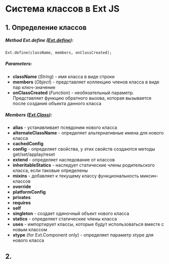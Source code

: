 
# Система классов в Ext JS

## 1. Определение классов 

##### Method Ext.define ([Ext.define](http://docs.sencha.com/extjs/6.5.3/modern/Ext.html#method-define)):
```
Ext.define(className, members, onClassCreated);
```
##### Parameters:
* **className** (*String*) - имя класса в виде строки
* **members** (*Object*) - представляет коллекцию членов класса в виде пар ключ-значение
* **onClassCreated** (*Function*) - необязательный параметр. Представляет функцию обратного вызова, которая вызывается после создания объекта данного класса

##### Members ([Ext.Class](http://docs.sencha.com/extjs/6.5.3/modern/Ext.Class.html)):
* **alias** - устанавливает псевдоним нового класса
* **alternateClassName** - определяет альтернативные имена для нового класса
* **cachedConfig**
* **config** - определяет свойства, у этих свойств создаются методы get/set/applay/reset
* **extend** - определяет наследование от классов
* **inheritableStatics** - наследует статические члены родительского класса, если таковые определены
* **mixins** - добавляет к текущему классу функциональность миксин-классов
* **override**
* **platformConfig**
* **privates**
* **requires**
* **self**
* **singleton** - создает одиночный объект нового класса
* **statics** - определяет статические члены класса
* **uses** -  импортирует классы, которые будут использоваться вместе с новым классом
* **xtype** (for Ext.Component only) -  определяет параметр xtype для нового класса


## 2. 

